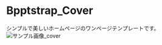 # Bpptstrap_Cover
シンプルで美しいホームページのワンページテンプレートです。
![サンプル画像_cover](https://user-images.githubusercontent.com/53010346/68408221-50dd7880-01c8-11ea-9cce-50009517addb.png)
